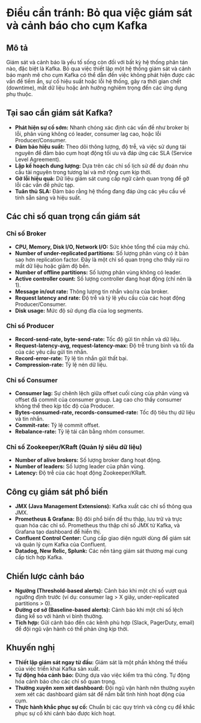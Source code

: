 # Điều cần tránh: Bỏ qua việc giám sát và cảnh báo cho cụm Kafka

## Mô tả
Giám sát và cảnh báo là yếu tố sống còn đối với bất kỳ hệ thống phân tán nào, đặc biệt là Kafka. Bỏ qua việc thiết lập một hệ thống giám sát và cảnh báo mạnh mẽ cho cụm Kafka có thể dẫn đến việc không phát hiện được các vấn đề tiềm ẩn, sự cố hiệu suất hoặc lỗi hệ thống, gây ra thời gian chết (downtime), mất dữ liệu hoặc ảnh hưởng nghiêm trọng đến các ứng dụng phụ thuộc.

## Tại sao cần giám sát Kafka?
*   **Phát hiện sự cố sớm:** Nhanh chóng xác định các vấn đề như broker bị lỗi, phân vùng không có leader, consumer lag cao, hoặc lỗi Producer/Consumer.
*   **Đảm bảo hiệu suất:** Theo dõi thông lượng, độ trễ, và việc sử dụng tài nguyên để đảm bảo cụm hoạt động tối ưu và đáp ứng các SLA (Service Level Agreement).
*   **Lập kế hoạch dung lượng:** Dựa trên các chỉ số lịch sử để dự đoán nhu cầu tài nguyên trong tương lai và mở rộng cụm kịp thời.
*   **Gỡ lỗi hiệu quả:** Dữ liệu giám sát cung cấp ngữ cảnh quan trọng để gỡ lỗi các vấn đề phức tạp.
*   **Tuân thủ SLA:** Đảm bảo rằng hệ thống đang đáp ứng các yêu cầu về tính sẵn sàng và hiệu suất.

## Các chỉ số quan trọng cần giám sát
### Chỉ số Broker
*   **CPU, Memory, Disk I/O, Network I/O:** Sức khỏe tổng thể của máy chủ.
*   **Number of under-replicated partitions:** Số lượng phân vùng có ít bản sao hơn replication factor. Đây là một chỉ số quan trọng cho thấy rủi ro mất dữ liệu hoặc giảm độ bền.
*   **Number of offline partitions:** Số lượng phân vùng không có leader.
*   **Active controller count:** Số lượng controller đang hoạt động (chỉ nên là 1).
*   **Message in/out rate:** Thông lượng tin nhắn vào/ra của broker.
*   **Request latency and rate:** Độ trễ và tỷ lệ yêu cầu của các hoạt động Producer/Consumer.
*   **Disk usage:** Mức độ sử dụng đĩa của log segments.

### Chỉ số Producer
*   **Record-send-rate, byte-send-rate:** Tốc độ gửi tin nhắn và dữ liệu.
*   **Request-latency-avg, request-latency-max:** Độ trễ trung bình và tối đa của các yêu cầu gửi tin nhắn.
*   **Record-error-rate:** Tỷ lệ tin nhắn gửi thất bại.
*   **Compression-rate:** Tỷ lệ nén dữ liệu.

### Chỉ số Consumer
*   **Consumer lag:** Sự chênh lệch giữa offset cuối cùng của phân vùng và offset đã commit của consumer group. Lag cao cho thấy consumer không thể theo kịp tốc độ của Producer.
*   **Bytes-consumed-rate, records-consumed-rate:** Tốc độ tiêu thụ dữ liệu và tin nhắn.
*   **Commit-rate:** Tỷ lệ commit offset.
*   **Rebalance-rate:** Tỷ lệ tái cân bằng nhóm consumer.

### Chỉ số Zookeeper/KRaft (Quản lý siêu dữ liệu)
*   **Number of alive brokers:** Số lượng broker đang hoạt động.
*   **Number of leaders:** Số lượng leader của phân vùng.
*   **Latency:** Độ trễ của các hoạt động Zookeeper/KRaft.

## Công cụ giám sát phổ biến
*   **JMX (Java Management Extensions):** Kafka xuất các chỉ số thông qua JMX.
*   **Prometheus & Grafana:** Bộ đôi phổ biến để thu thập, lưu trữ và trực quan hóa các chỉ số. Prometheus thu thập chỉ số JMX từ Kafka, và Grafana tạo dashboard để hiển thị.
*   **Confluent Control Center:** Cung cấp giao diện người dùng để giám sát và quản lý cụm Kafka của Confluent.
*   **Datadog, New Relic, Splunk:** Các nền tảng giám sát thương mại cung cấp tích hợp Kafka.

## Chiến lược cảnh báo
*   **Ngưỡng (Threshold-based alerts):** Cảnh báo khi một chỉ số vượt quá ngưỡng định trước (ví dụ: consumer lag > X giây, under-replicated partitions > 0).
*   **Đường cơ sở (Baseline-based alerts):** Cảnh báo khi một chỉ số lệch đáng kể so với hành vi bình thường.
*   **Tích hợp:** Gửi cảnh báo đến các kênh phù hợp (Slack, PagerDuty, email) để đội ngũ vận hành có thể phản ứng kịp thời.

## Khuyến nghị
*   **Thiết lập giám sát ngay từ đầu:** Giám sát là một phần không thể thiếu của việc triển khai Kafka sản xuất.
*   **Tự động hóa cảnh báo:** Đừng dựa vào việc kiểm tra thủ công. Tự động hóa cảnh báo cho các chỉ số quan trọng.
*   **Thường xuyên xem xét dashboard:** Đội ngũ vận hành nên thường xuyên xem xét các dashboard giám sát để nắm bắt tình hình hoạt động của cụm.
*   **Thực hành khắc phục sự cố:** Chuẩn bị các quy trình và công cụ để khắc phục sự cố khi cảnh báo được kích hoạt.